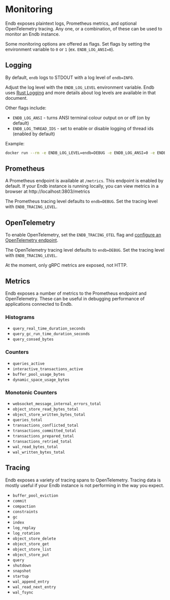 # Monitoring

Endb exposes plaintext logs, Prometheus metrics,
and optional OpenTelemetry tracing.
Any one, or a combination, of these can be used to monitor an Endb instance.

Some monitoring options are offered as flags.
Set flags by setting the environment variable to `0` or `1`
(ex. `ENDB_LOG_ANSI=0`).

## Logging

By default, `endb` logs to STDOUT with a log level of `endb=INFO`.

Adjust the log level with the `ENDB_LOG_LEVEL` environment variable.
Endb uses [Rust Logging](https://docs.rs/env_logger/latest/env_logger/#enabling-logging)
and more details about log levels are available in that document.

Other flags include:

* `ENDB_LOG_ANSI` - turns ANSI terminal colour output on or off (on by default)
* `ENDB_LOG_THREAD_IDS` - set to enable or disable logging of thread ids (enabled by default)

Example:

```sh
docker run --rm -e ENDB_LOG_LEVEL=endb=DEBUG -e ENDB_LOG_ANSI=0 -e ENDB_LOG_THREAD_IDS=1 -p 3803:3803 -v demo_data:/app/endb_data docker.io/endatabas/endb:latest
```

## Prometheus

A Prometheus endpoint is available at `/metrics`.
This endpoint is enabled by default.
If your Endb instance is running locally, you can view metrics in a browser at
http://localhost:3803/metrics

The Prometheus tracing level defaults to `endb=DEBUG`.
Set the tracing level with `ENDB_TRACING_LEVEL`.

## OpenTelemetry

To enable OpenTelemetry, set the `ENDB_TRACING_OTEL` flag and
[configure an OpenTelemetry endpoint](https://opentelemetry.io/docs/concepts/sdk-configuration/otlp-exporter-configuration/).

The OpenTelemetry tracing level defaults to `endb=DEBUG`.
Set the tracing level with `ENDB_TRACING_LEVEL`.

At the moment, only gRPC metrics are exposed, not HTTP.

## Metrics

Endb exposes a number of metrics to the Prometheus endpoint and OpenTelemetry.
These can be useful in debugging performance of applications connected to Endb.

### Histograms

* `query_real_time_duration_seconds`
* `query_gc_run_time_duration_seconds`
* `query_consed_bytes`

### Counters

* `queries_active`
* `interactive_transactions_active`
* `buffer_pool_usage_bytes`
* `dynamic_space_usage_bytes`

### Monotonic Counters

* `websocket_message_internal_errors_total`
* `object_store_read_bytes_total`
* `object_store_written_bytes_total`
* `queries_total`
* `transactions_conflicted_total`
* `transactions_committed_total`
* `transactions_prepared_total`
* `transactions_retried_total`
* `wal_read_bytes_total`
* `wal_written_bytes_total`

## Tracing

Endb exposes a variety of tracing spans to OpenTelemetry.
Tracing data is mostly useful if your Endb instance is not performing in the way you expect.

* `buffer_pool_eviction`
* `commit`
* `compaction`
* `constraints`
* `gc`
* `index`
* `log_replay`
* `log_rotation`
* `object_store_delete`
* `object_store_get`
* `object_store_list`
* `object_store_put`
* `query`
* `shutdown`
* `snapshot`
* `startup`
* `wal_append_entry`
* `wal_read_next_entry`
* `wal_fsync`
